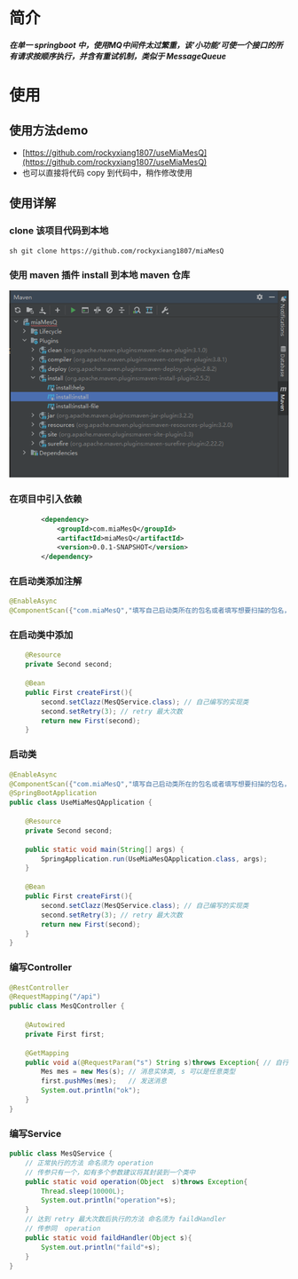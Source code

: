 # 简介
##### 在单一 springboot 中，使用MQ中间件太过繁重，该’小功能‘可使一个接口的所有请求按顺序执行，并含有重试机制，类似于 MessageQueue  
# 使用
## 使用方法demo
* [https://github.com/rockyxiang1807/useMiaMesQ](https://github.com/rockyxiang1807/useMiaMesQ)
* 也可以直接将代码 copy 到代码中，稍作修改使用

## 使用详解
### clone 该项目代码到本地
``sh
git clone https://github.com/rockyxiang1807/miaMesQ
``
### 使用 maven 插件 install 到本地 maven 仓库
![img.png](imgs/img.png)
### 在项目中引入依赖
```xml
        <dependency>
            <groupId>com.miaMesQ</groupId>
            <artifactId>miaMesQ</artifactId>
            <version>0.0.1-SNAPSHOT</version>
        </dependency>
```
### 在启动类添加注解
```java
@EnableAsync
@ComponentScan({"com.miaMesQ","填写自己启动类所在的包名或者填写想要扫描的包名，否则将不会扫描到自己所写的bean"})
```
### 在启动类中添加
```java
    @Resource
    private Second second;

    @Bean
    public First createFirst(){
        second.setClazz(MesQService.class); // 自己编写的实现类
        second.setRetry(3); // retry 最大次数
        return new First(second);
    }
```
### 启动类
```java
@EnableAsync
@ComponentScan({"com.miaMesQ","填写自己启动类所在的包名或者填写想要扫描的包名，否则将不会扫描到自己所写的bean"})
@SpringBootApplication
public class UseMiaMesQApplication {

    @Resource
    private Second second;

    public static void main(String[] args) {
        SpringApplication.run(UseMiaMesQApplication.class, args);
    }

    @Bean
    public First createFirst(){
        second.setClazz(MesQService.class); // 自己编写的实现类
        second.setRetry(3); // retry 最大次数
        return new First(second);
    }
}
```
### 编写Controller
```java
@RestController
@RequestMapping("/api")
public class MesQController {

    @Autowired
    private First first;
    
    @GetMapping
    public void a(@RequestParam("s") String s)throws Exception{ // 自行定义错误处理
        Mes mes = new Mes(s); // 消息实体类, s 可以是任意类型
        first.pushMes(mes);   // 发送消息
        System.out.println("ok");
    }
}
```
### 编写Service
```java
public class MesQService {
    // 正常执行的方法 命名须为 operation
    // 传参只有一个，如有多个参数建议将其封装到一个类中
    public static void operation(Object  s)throws Exception{
        Thread.sleep(10000L);
        System.out.println("operation"+s);
    }
    // 达到 retry 最大次数后执行的方法 命名须为 faildHandler
    // 传参同  operation
    public static void faildHandler(Object s){
        System.out.println("faild"+s);
    }
}
```


